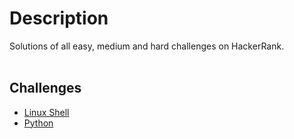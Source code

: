 # Description #

Solutions of all easy, medium and hard challenges on HackerRank.<br><br>

## Challenges 

- [Linux Shell](https://www.hackerrank.com/domains/shell)
- [Python](https://www.hackerrank.com/domains/python)
